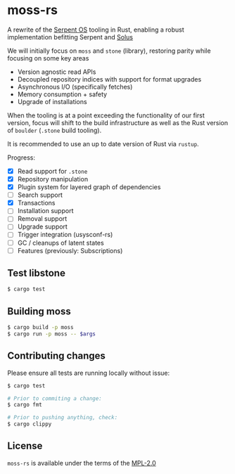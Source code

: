 # moss-rs

A rewrite of the [Serpent OS](https://serpentos.com) tooling in Rust, enabling a robust implementation befitting Serpent and [Solus](https://getsol.us)

We will initially focus on `moss` and `stone` (library), restoring parity while focusing on some key areas 

 - Version agnostic read APIs
 - Decoupled repository indices with support for format upgrades
 - Asynchronous I/O (specifically fetches)
 - Memory consumption + safety
 - Upgrade of installations

When the tooling is at a point exceeding the functionality of our first version, focus will shift to the build infrastructure as well
as the Rust version of `boulder` (`.stone` build tooling).

It is recommended to use an up to date version of Rust via `rustup`.

Progress:

 - [x] Read support for `.stone`
 - [x] Repository manipulation
 - [x] Plugin system for layered graph of dependencies
 - [ ] Search support
 - [x] Transactions
 - [ ] Installation support
 - [ ] Removal support
 - [ ] Upgrade support
 - [ ] Trigger integration (usysconf-rs)
 - [ ] GC / cleanups of latent states
 - [ ] Features (previously: Subscriptions)

## Test libstone

```bash
$ cargo test
```


## Building moss

```bash
$ cargo build -p moss
$ cargo run -p moss -- $args
```

## Contributing changes

Please ensure all tests are running locally without issue:

```bash
$ cargo test

# Prior to commiting a change:
$ cargo fmt

# Prior to pushing anything, check:
$ cargo clippy
```

## License

`moss-rs` is available under the terms of the [MPL-2.0](https://spdx.org/licenses/MPL-2.0.html)


